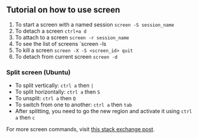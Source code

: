 ## Tutorial on how to use screen

1. To start a screen with a named session ``screen -S session_name``
2. To detach a screen `ctrl+a d`
3. To attach to a screen `screen -r session_name`
4. To see the list of screens `screen -ls
5. To kill a screen `screen -X -S <screen_id> quit`
6. To detach from current screen `screen -d`


### Split screen (Ubuntu)

- To split vertically: `ctrl a` then `|`
- To split horizontally: `ctrl a` then `S`
- To unsplit: `ctrl a` then `Q`
- To switch from one to another: `ctrl a` then `tab`
- After splitting, you need to go the new region and activate it using `ctrl a` then `c`

For more screen commands, visit [this stack exchange post](https://unix.stackexchange.com/questions/7453/how-to-split-the-terminal-into-more-than-one-view).
